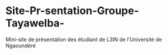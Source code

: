 # Site-Pr-sentation-Groupe-Tayawelba-
Mini-site de présentation des étudiant de L3IN de l'Université de Ngaoundéré
